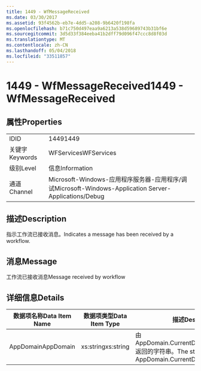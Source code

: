 ```yaml
---
title: 1449 - WfMessageReceived
ms.date: 03/30/2017
ms.assetid: 93f4562b-eb7e-4dd5-a208-9b6420f198fa
ms.openlocfilehash: b71c750d497eaa9a6213a538d59689743b31bf6e
ms.sourcegitcommit: 3d5d33f384eeba41b2dff79d096f47ccc8d8f03d
ms.translationtype: MT
ms.contentlocale: zh-CN
ms.lasthandoff: 05/04/2018
ms.locfileid: "33511857"
---
```

# <a name="1449---wfmessagereceived"></a><span data-ttu-id="e79c5-102">1449 - WfMessageReceived</span><span class="sxs-lookup"><span data-stu-id="e79c5-102">1449 - WfMessageReceived</span></span>
## <a name="properties"></a><span data-ttu-id="e79c5-103">属性</span><span class="sxs-lookup"><span data-stu-id="e79c5-103">Properties</span></span>  
  
|||  
|-|-|  
|<span data-ttu-id="e79c5-104">ID</span><span class="sxs-lookup"><span data-stu-id="e79c5-104">ID</span></span>|<span data-ttu-id="e79c5-105">1449</span><span class="sxs-lookup"><span data-stu-id="e79c5-105">1449</span></span>|  
|<span data-ttu-id="e79c5-106">关键字</span><span class="sxs-lookup"><span data-stu-id="e79c5-106">Keywords</span></span>|<span data-ttu-id="e79c5-107">WFServices</span><span class="sxs-lookup"><span data-stu-id="e79c5-107">WFServices</span></span>|  
|<span data-ttu-id="e79c5-108">级别</span><span class="sxs-lookup"><span data-stu-id="e79c5-108">Level</span></span>|<span data-ttu-id="e79c5-109">信息</span><span class="sxs-lookup"><span data-stu-id="e79c5-109">Information</span></span>|  
|<span data-ttu-id="e79c5-110">通道</span><span class="sxs-lookup"><span data-stu-id="e79c5-110">Channel</span></span>|<span data-ttu-id="e79c5-111">Microsoft-Windows-应用程序服务器-应用程序/调试</span><span class="sxs-lookup"><span data-stu-id="e79c5-111">Microsoft-Windows-Application Server-Applications/Debug</span></span>|  
  
## <a name="description"></a><span data-ttu-id="e79c5-112">描述</span><span class="sxs-lookup"><span data-stu-id="e79c5-112">Description</span></span>  
 <span data-ttu-id="e79c5-113">指示工作流已接收消息。</span><span class="sxs-lookup"><span data-stu-id="e79c5-113">Indicates a message has been received by a workflow.</span></span>  
  
## <a name="message"></a><span data-ttu-id="e79c5-114">消息</span><span class="sxs-lookup"><span data-stu-id="e79c5-114">Message</span></span>  
 <span data-ttu-id="e79c5-115">工作流已接收消息</span><span class="sxs-lookup"><span data-stu-id="e79c5-115">Message received by workflow</span></span>  
  
## <a name="details"></a><span data-ttu-id="e79c5-116">详细信息</span><span class="sxs-lookup"><span data-stu-id="e79c5-116">Details</span></span>  
  
|<span data-ttu-id="e79c5-117">数据项名称</span><span class="sxs-lookup"><span data-stu-id="e79c5-117">Data Item Name</span></span>|<span data-ttu-id="e79c5-118">数据项类型</span><span class="sxs-lookup"><span data-stu-id="e79c5-118">Data Item Type</span></span>|<span data-ttu-id="e79c5-119">描述</span><span class="sxs-lookup"><span data-stu-id="e79c5-119">Description</span></span>|  
|--------------------|--------------------|-----------------|  
|<span data-ttu-id="e79c5-120">AppDomain</span><span class="sxs-lookup"><span data-stu-id="e79c5-120">AppDomain</span></span>|<span data-ttu-id="e79c5-121">xs:string</span><span class="sxs-lookup"><span data-stu-id="e79c5-121">xs:string</span></span>|<span data-ttu-id="e79c5-122">由 AppDomain.CurrentDomain.FriendlyName 返回的字符串。</span><span class="sxs-lookup"><span data-stu-id="e79c5-122">The string returned by AppDomain.CurrentDomain.FriendlyName.</span></span>|
